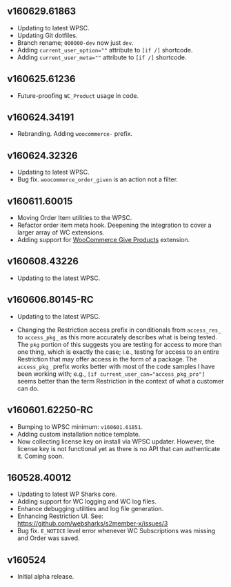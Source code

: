## v160629.61863

- Updating to latest WPSC.
- Updating Git dotfiles.
- Branch rename; `000000-dev` now just `dev`.
- Adding `current_user_option=""` attribute to `[if /]` shortcode.
- Adding `current_user_meta=""` attribute to `[if /]` shortcode.

## v160625.61236

- Future-proofing `WC_Product` usage in code.

## v160624.34191

- Rebranding. Adding `woocommerce-` prefix.

## v160624.32326

- Updating to latest WPSC.
- Bug fix. `woocommerce_order_given` is an action not a filter.

## v160611.60015

- Moving Order Item utilities to the WPSC.
- Refactor order item meta hook. Deepening the integration to cover a larger array of WC extensions.
- Adding support for [WooCommerce Give Products](https://www.woothemes.com/products/woocommerce-give-products/) extension.

## v160608.43226

- Updating to the latest WPSC.

## v160606.80145-RC

- Updating to the latest WPSC.

- Changing the Restriction access prefix in conditionals from `access_res_` to `access_pkg_` as this more accurately describes what is being tested. The `pkg` portion of this suggests you are testing for access to more than one thing, which is exactly the case; i.e., testing for access to an entire Restriction that may offer access in the form of a package. The `access_pkg_` prefix works better with most of the code samples I have been working with; e.g., `[if current_user_can="access_pkg_pro"]` seems better than the term Restriction in the context of what a customer can do.

## v160601.62250-RC

- Bumping to WPSC minimum: `v160601.61851`.
- Adding custom installation notice template.
- Now collecting license key on install via WPSC updater. However, the license key is not functional yet as there is no API that can authenticate it. Coming soon.

## 160528.40012

- Updating to latest WP Sharks core.
- Adding support for WC logging and WC log files.
- Enhance debugging utilities and log file generation.
- Enhancing Restriction UI. See: https://github.com/websharks/s2member-x/issues/3
- Bug fix. `E_NOTICE` level error whenever WC Subscriptions was missing and Order was saved.

## v160524

- Initial alpha release.
